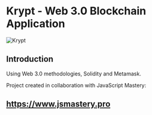 # Krypt - Web 3.0 Blockchain Application
![Krypt](https://i.ibb.co/DVF4tNW/image.png)



## Introduction

Using Web 3.0 methodologies, Solidity and Metamask.

Project created in collaboration with JavaScript Mastery: 
## https://www.jsmastery.pro
